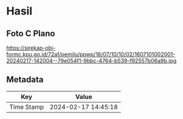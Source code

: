 # Hasil

## Foto C Plano

https://sirekap-obj-formc.kpu.go.id/72a1/pemilu/ppwp/16/07/10/10/02/1607101002001-20240217-142004--79e054f1-9bbc-4764-b539-f92557b06a9b.jpg


## Metadata

| Key        | Value               |
| ---------- | ------------------- |
| Time Stamp | 2024-02-17 14:45:18 |



